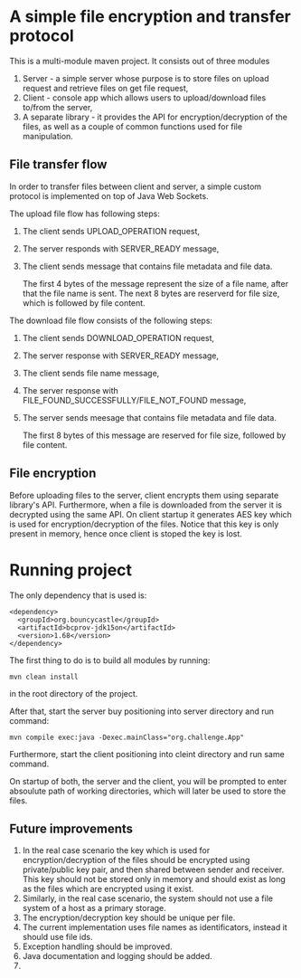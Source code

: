# A simple file encryption and transfer protocol


This is a multi-module maven project. It consists out of three modules

1. Server - a simple server whose purpose is to store files on upload request and retrieve files on get file request,
2. Client - console app which allows users to upload/download files to/from the server,
3. A separate library - it provides the API for encryption/decryption of the files, as well as a couple of common functions used for file manipulation.


## File transfer flow

In order to transfer files between client and server, a simple custom protocol is implemented on top of Java Web Sockets.  

The upload file flow has following steps:
1. The client sends UPLOAD_OPERATION request,
2. The server responds with SERVER_READY message,
3. The client sends message that contains file metadata and file data.

   The first 4 bytes of the message represent the size of a file name, after that the file name is sent. The next 8 bytes are reserverd for file size, which is followed by file content.

The download file flow consists of the following steps:
1. The client sends DOWNLOAD_OPERATION request,
2. The server response with SERVER_READY message,
3. The client sends file name message,
4. The server response with FILE_FOUND_SUCCESSFULLY/FILE_NOT_FOUND message,
5. The server sends meesage that contains file metadata and file data.

   The first 8 bytes of this message are reserved for file size, followed by file content.


## File encryption

Before uploading files to the server, client encrypts them using separate library's API. Furthermore, when a file is downloaded from the server it is decrypted using the same API.
On client startup it generates AES key which is used for encryption/decryption of the files. Notice that this key is only present in memory, hence once client is stoped the key is lost.


# Running project

The only dependency that is used is:
```
<dependency>
  <groupId>org.bouncycastle</groupId>
  <artifactId>bcprov-jdk15on</artifactId>
  <version>1.68</version>
</dependency>
```

The first thing to do is to build all modules by running:
```
mvn clean install
```
in the root directory of the project.

After that, start the server buy positioning into server directory and run command:
```
mvn compile exec:java -Dexec.mainClass="org.challenge.App"
```

Furthermore, start the client positioning into cleint directory and run same command.

On startup of both, the server and the client, you will be prompted to enter absoulute path of working directories, which will later be used to store the files.


## Future improvements

1. In the real case scenario the key which is used for encryption/decryption of the files should be encrypted using private/public key pair, and then shared between sender and receiver. 
This key should not be stored only in memory and should exist as long as the files which are encrypted using it exist. 
2. Similarly, in the real case scenario, the system should not use a file system of a host as a primary storage.
3. The encryption/decryption key should be unique per file.
4. The current implementation uses file names as identificators, instead it should use file ids.
5. Exception handling should be improved.
6. Java documentation and logging should be added.
7. 


